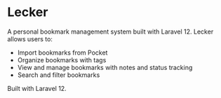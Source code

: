 # Lecker

A personal bookmark management system built with Laravel 12. Lecker allows users to:

- Import bookmarks from Pocket
- Organize bookmarks with tags
- View and manage bookmarks with notes and status tracking
- Search and filter bookmarks

Built with Laravel 12.
